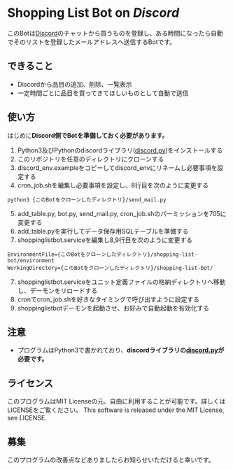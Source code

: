 # Shopping List Bot on *Discord*

このBotは<a href="https://discordapp.com/">Discord</a>のチャットから買うものを登録し、ある時間になったら自動でそのリストを登録したメールアドレスへ送信するBotです。

## できること
* Discordから品目の追加、削除、一覧表示
* 一定時間ごとに品目を買ってきてほしいものとして自動で送信

## 使い方
はじめに**Discord側でBotを準備しておく必要があります。**
1. Python3及びPythonのdiscordライブラリ(<a href="https://github.com/Rapptz/discord.py">discord.py</a>)をインストールする
2. このリポジトリを任意のディレクトリにクローンする
3. discord_env.exampleをコピーしてdiscord_envにリネームし必要事項を設定する
4. cron_job.shを編集し必要事項を設定し、8行目を次のように変更する
```systemd
python3 {このBotをクローンしたディレクトリ}/send_mail.py
```
5. add_table.py, bot.py, send_mail.py, cron_job.shのパーミッションを705に変更する
6. add_table.pyを実行してデータ保存用SQLテーブルを準備する
7. shoppinglistbot.serviceを編集し8,9行目を次のように変更する
```systemd
EnvironmentFile={このBotをクローンしたディレクトリ}/shopping-list-bot/environment
WorkingDirectory={このBotをクローンしたディレクトリ}/shopping-list-bot/
```
7. shoppinglistbot.serviceをユニット定義ファイルの格納ディレクトリへ移動し、デーモンをリロードする
8. cronでcron_job.shを好きなタイミングで呼び出すように設定する
9. shoppinglistbotデーモンを起動させ、お好みで自動起動を有効化する

## 注意
* プログラムはPython3で書かれており、**discordライブラリの<a href="https://github.com/Rapptz/discord.py">discord.py</a>が必要です。**

## ライセンス
このプログラムはMIT Licenseの元、自由に利用することが可能です。詳しくはLICENSEをご覧ください。
This software is released under the MIT License, see LICENSE.

## 募集
このプログラムの改善点などありましたらお知らせいただけると幸いです。